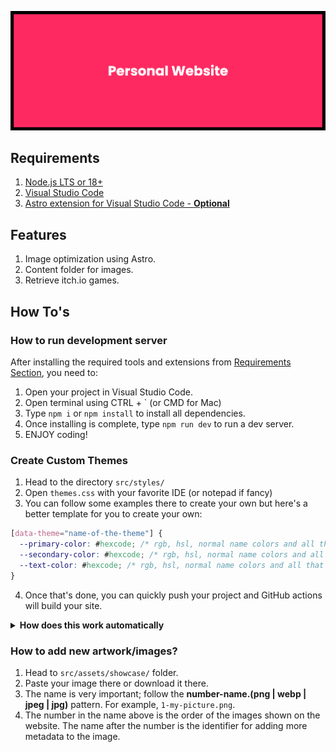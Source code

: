 ![Banner](./docs/images/banner.png)

## **Requirements**

1. [Node.js LTS or 18+](https://nodejs.org/en) 
2. [Visual Studio Code](https://code.visualstudio.com/)
3. [Astro extension for Visual Studio Code - **Optional**](https://marketplace.visualstudio.com/items?itemName=astro-build.astro-vscode)

## **Features**
1. Image optimization using Astro.
2. Content folder for images.
3. Retrieve itch.io games.

## **How To's**
### **How to run development server**
After installing the required tools and extensions from [Requirements Section](#requirements), you need to:
1. Open your project in Visual Studio Code.
2. Open terminal using CTRL + ` (or CMD for Mac)
3. Type `npm i` or `npm install` to install all dependencies. 
4. Once installing is complete, type `npm run dev` to run a dev server. 
5. ENJOY coding!

### **Create Custom Themes**

1. Head to the directory `src/styles/`
2. Open `themes.css` with your favorite IDE (or notepad if fancy)
3. You can follow some examples there to create your own but here's a better template for you to create your own:
```css
[data-theme="name-of-the-theme"] {
  --primary-color: #hexcode; /* rgb, hsl, normal name colors and all that are fine */
  --secondary-color: #hexcode; /* rgb, hsl, normal name colors and all that are fine */
  --text-color: #hexcode; /* rgb, hsl, normal name colors and all that are fine */
}
```
4. Once that's done, you can quickly push your project and GitHub actions will build your site.

<details>
<summary>
<b>How does this work automatically</b>
</summary>

There's a script called extractThemes.js inside **src/scripts/** and that helps to extract the data-theme value using RegEx from themes.css
</details>

### **How to add new artwork/images?**

1. Head to `src/assets/showcase/` folder.
2. Paste your image there or download it there.
3. The name is very important; follow the **number-name.(png | webp | jpeg | jpg)** pattern. For example, `1-my-picture.png`.
4. The number in the name above is the order of the images shown on the website. The name after the number is the identifier for adding more metadata to the image. 


